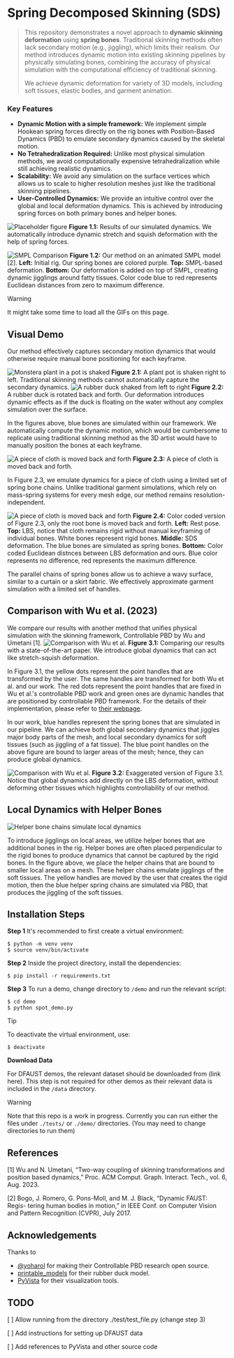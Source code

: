 # Spring Decomposed Skinning (SDS)

> 
> This repository demonstrates a novel approach to **dynamic skinning deformation** using **spring bones**. 
> Traditional skinning methods often lack secondary motion (e.g., jiggling), which limits their realism.
> Our method introduces dynamic motion into existing skinning pipelines by physically simulating bones, 
> combining the accuracy of physical simulation with the computational efficiency of traditional skinning.
>
> We achieve dynamic deformation for variety of 3D models, including soft tissues, elastic bodies, and garment animation. 
### Key Features

- **Dynamic Motion with a simple framework:** We implement simple Hookean spring forces directly on the rig bones with Position-Based Dynamics (PBD) to emulate secondary dynamics caused by the skeletal motion. 
- **No Tetrahedralization Required:** Unlike most physical simulation methods, we avoid computationally expensive tetrahedralization while still achieving realistic dynamics.
- **Scalability:** We avoid any simulation on the surface vertices which allows us to scale to higher resolution meshes just like the traditional skinning pipelines.
- **User-Controlled Dynamics:** We provide an intuitive control over the global and local deformation dynamics. This is achieved by introducing spring forces on both primary bones and helper bones.
 

![Placeholder figure](./assets/placeholder_figure.png)
**Figure 1.1:** Results of our simulated dynamics. We automatically introduce dynamic stretch and squish deformation with the help of spring forces.

![SMPL Comparison](./assets/smpl_50004_8.png)
**Figure 1.2:** Our method on an animated SMPL model [2]. **Left:** Initial rig. Our spring bones are colored purple. **Top:** SMPL-based deformation. 
**Bottom:** Our deformation is added on top of  SMPL, creating dynamic jigglings around fatty tissues. Color code blue to red represents Euclidean distances
from zero to maximum difference.


 > [!WARNING]
 > It might take some time to load all the GIFs on this page.

## Visual Demo
Our method effectively captures secondary motion dynamics that would otherwise require manual bone positioning for each keyframe.

![Monstera plant in a pot is shaked](./assets/monstera_lq.gif)
**Figure 2.1:** A plant pot is shaken right to left. Traditional skinning methods cannot automatically capture the secondary dynamics.
![A rubber duck shaked from left to right](./assets/duck_lq.gif)
**Figure 2.2:** A rubber duck is rotated back and forth. Our deformation introduces dynamic effects as if the duck is floating on the water without any complex simulation over the surface.

In the figures above, blue bones are simulated within our framework. We automatically compute the dynamic motion, which would be cumbersome to replicate using traditional skinning method as the 3D artist would have to manually position the bones at each keyframe.  


![A piece of cloth is moved back and forth](./assets/cloth_lq.gif)
**Figure 2.3:** A piece of cloth is moved back and forth. 

In Figure 2.3, we emulate dynamics for a piece of cloth using a limited set of spring bone chains. 
Unlike traditional garment simulations, which rely on mass-spring systems for every mesh edge, our method remains resolution-independent.

![A piece of cloth is moved back and forth](./assets/cloth_cc.png)
**Figure 2.4:** Color coded version of Figure 2.3, only the root bone is moved back and forth. 
**Left:** Rest pose. **Top:** LBS, notice that cloth remains rigid without manual keyframing of individual bones. White bones represent rigid bones.
**Middle:** SDS deformation. The blue bones are simulated as spring bones. **Bottom:** Color coded Euclidean distnces between LBS deformation and ours. 
Blue color represents no difference, red represents the maximum difference. 

The parallel chains of spring bones allow us to achieve a wavy surface, similar to a curtain or a skirt fabric.
We effectively approximate garment simulation with a limited set of handles.


## Comparison with Wu et al. (2023)

We compare our results with another method that unifies physical simulation with the skinning framework, Controllable PBD 
by Wu and Umetani [1]. 
![Comparison with Wu et al.](./assets/spot_comparison.gif)
**Figure 3.1:** Comparing our results with a state-of-the-art paper. We introduce global dynamics that can act like stretch-squish deformation.   

In Figure 3.1, the yellow dots represent the point handles that are transformed by the user. 
The same handles are transformed for both Wu et al. and our work. 
The red dots represent the point handles that are fixed in Wu et al.'s controllable PBD work and green ones are dynamic handles that are positioned by controllable PBD framework. 
For the details of their implementation, please refer to [their webpage](https://yoharol.github.io/pages/control_pbd/). 

In our work, blue handles represent the spring bones that are simulated in our pipeline. 
We can achieve both global secondary dynamics that jiggles major body parts of the mesh, 
and local secondary dynamics for soft tissues (such as jiggling of a fat tissue). The blue point handles on the above figure are bound to larger areas of the mesh; hence, they can produce global dynamics.

![Comparison with Wu et al.](./assets/spot_exaggerated_short.gif)
**Figure 3.2:** Exaggerated version of Figure 3.1. Notice that global dynamics add directly on the LBS deformation, without deforming other tissues which highlights controllability of our method.  


## Local Dynamics with Helper Bones

![Helper bone chains simulate local dynamics](./assets/spot_helpers.gif)

To introduce jigglings on local areas, we utilize helper bones that are additional bones in the rig. Helper bones are often placed perpendicular to the rigid bones to produce  dynamics that cannot be captured by the rigid bones. In the figure above, we place the helper chains that are bound to smaller local areas on a mesh. These helper chains emulate jigglings of the soft tissues. The yellow handles are moved by the user that creates the rigid motion, then the blue helper spring chains are simulated via PBD, that produces the jiggling of the soft tissues.


## Installation Steps

**Step 1** It's recommended to first create a virtual environment:
```
$ python -m venv venv
$ source venv/bin/activate
```
**Step 2** Inside the project directory, install the dependencies:
```
$ pip install -r requirements.txt
```

**Step 3** To run a demo, change directory to ``/demo`` and run the relevant script:
```
$ cd demo
$ python spot_demo.py
```

> [!TIP]
> To deactivate the virtual environment, use:
>
> `` $ deactivate ``

**Download Data**
 
For DFAUST demos, the relevant dataset should be downloaded from (link here). This step is not required for other demos as their relevant data is included in the ``/data`` directory.

> [!WARNING]
>  Note that this repo is a work in progress. Currently you can run either the files under ``./tests/`` or ``./demo/`` directories. (You may need to change directories to run them)

## References
[1] Wu and N. Umetani, “Two-way coupling of skinning transformations and
position based dynamics,” Proc. ACM Comput. Graph. Interact. Tech., vol. 6, Aug. 2023.

[2] Bogo, J. Romero, G. Pons-Moll, and M. J. Black, “Dynamic FAUST: Regis-
tering human bodies in motion,” in IEEE Conf. on Computer Vision and Pattern
Recognition (CVPR), July 2017.

## Acknowledgements
Thanks to
* [@yoharol](https://github.com/yoharol/Controllable_PBD_3D) for making their Controllable PBD research open source.
* [printable_models](https://free3d.com/3d-model/rubber-duck-v1--164824.html) for their rubber duck model.
* [PyVista](https://docs.pyvista.org/) for their visualization tools.

## TODO
[ ] Allow running from the directory ./test/test_file.py (change step 3)

[ ] Add instructions for setting up DFAUST data

[ ] Add references to PyVista and other source code
